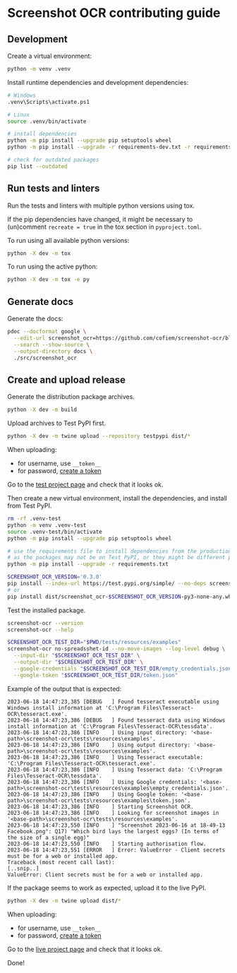 # Screenshot OCR contributing guide

## Development

Create a virtual environment:

```bash
python -m venv .venv
```

Install runtime dependencies and development dependencies:

```bash
# Windows
.venv\Scripts\activate.ps1

# Linux
source .venv/bin/activate

# install dependencies
python -m pip install --upgrade pip setuptools wheel
python -m pip install --upgrade -r requirements-dev.txt -r requirements.txt

# check for outdated packages
pip list --outdated
```

## Run tests and linters

Run the tests and linters with multiple python versions using tox.

If the pip dependencies have changed, it might be necessary to 
(un)comment `recreate = true` in the tox section in `pyproject.toml`.

To run using all available python versions:

```bash
python -X dev -m tox
```

To run using the active python:

```bash
python -X dev -m tox -e py
```

## Generate docs

Generate the docs:

```bash
pdoc --docformat google \
  --edit-url screenshot_ocr=https://github.com/cofiem/screenshot-ocr/blob/main/src/screenshot_ocr/ \
  --search --show-source \
  --output-directory docs \
  ./src/screenshot_ocr
```

## Create and upload release

Generate the distribution package archives.

```bash
python -X dev -m build
```

Upload archives to Test PyPI first.

```bash
python -X dev -m twine upload --repository testpypi dist/*
```

When uploading:

- for username, use `__token__`
- for password, [create a token](https://test.pypi.org/manage/account/#api-tokens)

Go to the [test project page](https://test.pypi.org/project/screenshot-ocr) and check that it looks ok.

Then create a new virtual environment, install the dependencies, and install from Test PyPI.

```bash
rm -rf .venv-test
python -m venv .venv-test
source .venv-test/bin/activate
python -m pip install --upgrade pip setuptools wheel

# use the requirements file to install dependencies from the production PyPI,
# as the packages may not be on Test PyPI, or they might be different packages.
python -m pip install --upgrade -r requirements.txt

SCREENSHOT_OCR_VERSION='0.3.0'
pip install --index-url https://test.pypi.org/simple/ --no-deps screenshot-ocr==$SCREENSHOT_OCR_VERSION
# or
pip install dist/screenshot_ocr-$SCREENSHOT_OCR_VERSION-py3-none-any.whl
```

Test the installed package.

```bash
screenshot-ocr --version
screenshot-ocr --help

SCREENSHOT_OCR_TEST_DIR="$PWD/tests/resources/examples"
screenshot-ocr no-spreadsshet-id --no-move-images --log-level debug \
  --input-dir "$SCREENSHOT_OCR_TEST_DIR" \
  --output-dir "$SCREENSHOT_OCR_TEST_DIR" \
  --google-credentials "$SCREENSHOT_OCR_TEST_DIR/empty_credentials.json" \
  --google-token "$SCREENSHOT_OCR_TEST_DIR/token.json"
```

Example of the output that is expected:

```text
2023-06-18 14:47:23,385 [DEBUG   ] Found tesseract executable using Windows install information at 'C:\Program Files\Tesseract-OCR\tesseract.exe'.
2023-06-18 14:47:23,386 [DEBUG   ] Found tesseract data using Windows install information at 'C:\Program Files\Tesseract-OCR\tessdata'.
2023-06-18 14:47:23,386 [INFO    ] Using input directory: '<base-path>\screenshot-ocr\tests\resources\examples'.
2023-06-18 14:47:23,386 [INFO    ] Using output directory: '<base-path>\screenshot-ocr\tests\resources\examples'.
2023-06-18 14:47:23,386 [INFO    ] Using Tesseract executable: 'C:\Program Files\Tesseract-OCR\tesseract.exe'.
2023-06-18 14:47:23,386 [INFO    ] Using Tesseract data: 'C:\Program Files\Tesseract-OCR\tessdata'.
2023-06-18 14:47:23,386 [INFO    ] Using Google credentials: '<base-path>\screenshot-ocr\tests\resources\examples\empty_credentials.json'.
2023-06-18 14:47:23,386 [INFO    ] Using Google token: '<base-path>\screenshot-ocr\tests\resources\examples\token.json'.
2023-06-18 14:47:23,386 [INFO    ] Starting Screenshot OCR.
2023-06-18 14:47:23,386 [INFO    ] Looking for screenshot images in '<base-path>\screenshot-ocr\tests\resources\examples'.
2023-06-18 14:47:23,550 [INFO    ] "Screenshot 2023-06-16 at 18-49-13 Facebook.png": Q17) "Which bird lays the largest eggs? (In terms of the size of a single egg)"
2023-06-18 14:47:23,550 [INFO    ] Starting authorisation flow.
2023-06-18 14:47:23,551 [ERROR   ] Error: ValueError - Client secrets must be for a web or installed app.
Traceback (most recent call last):
[..snip..]
ValueError: Client secrets must be for a web or installed app.
```

If the package seems to work as expected, upload it to the live PyPI.

```bash
python -X dev -m twine upload dist/*
```

When uploading:

- for username, use `__token__`
- for password, [create a token](https://pypi.org/manage/account/#api-tokens)

Go to the [live project page](https://pypi.org/project/screenshot-ocr) and check that it looks ok.

Done!
